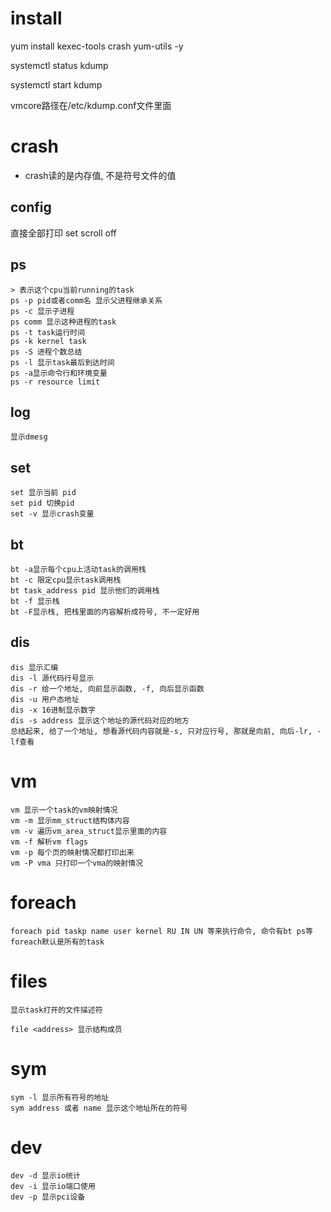 # install

yum install kexec-tools crash yum-utils -y

systemctl status kdump

systemctl start kdump

vmcore路径在/etc/kdump.conf文件里面

# crash
* crash读的是内存值, 不是符号文件的值

## config
直接全部打印 set scroll off

## ps
```
> 表示这个cpu当前running的task
ps -p pid或者comm名 显示父进程继承关系
ps -c 显示子进程
ps comm 显示这种进程的task
ps -t task运行时间
ps -k kernel task
ps -S 进程个数总结
ps -l 显示task最后到达时间
ps -a显示命令行和环境变量
ps -r resource limit
```
## log
```
显示dmesg
```
## set
```
set 显示当前 pid
set pid 切换pid
set -v 显示crash变量
```

## bt
```
bt -a显示每个cpu上活动task的调用栈
bt -c 限定cpu显示task调用栈
bt task_address pid 显示他们的调用栈
bt -f 显示栈
bt -F显示栈, 把栈里面的内容解析成符号, 不一定好用
```

## dis
```
dis 显示汇编
dis -l 源代码行号显示
dis -r 给一个地址, 向前显示函数, -f, 向后显示函数
dis -u 用户态地址
dis -x 16进制显示数字
dis -s address 显示这个地址的源代码对应的地方
总结起来, 给了一个地址, 想看源代码内容就是-s, 只对应行号, 那就是向前, 向后-lr, -lf查看
```

# vm
```
vm 显示一个task的vm映射情况
vm -m 显示mm_struct结构体内容
vm -v 遍历vm_area_struct显示里面的内容
vm -f 解析vm flags
vm -p 每个页的映射情况都打印出来
vm -P vma 只打印一个vma的映射情况
```

# foreach
```
foreach pid taskp name user kernel RU IN UN 等来执行命令, 命令有bt ps等
foreach默认是所有的task
```

# files
```
显示task打开的文件描述符

file <address> 显示结构成员
```

# sym
```
sym -l 显示所有符号的地址
sym address 或者 name 显示这个地址所在的符号
```

# dev
```
dev -d 显示io统计
dev -i 显示io端口使用
dev -p 显示pci设备
```
